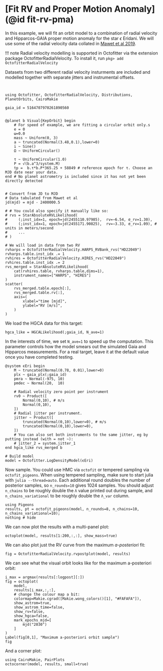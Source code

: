 # [Fit RV and Proper Motion Anomaly](@id fit-rv-pma)

In this example, we will fit an orbit model to a combination of radial velocity and Hipparcos-GAIA proper motion anomaly for the star $\epsilon$ Eridani. We will use some of the radial velocity data collated in [Mawet et al 2019](https://iopscience.iop.org/article/10.3847/1538-3881/aaef8a).

!!! note
    Radial velocity modelling is supported in Octofitter via the extension package OctofitterRadialVelocity. To install it, run 
    `pkg> add OctofitterRadialVelocity`

Datasets from two different radial velocity insturments are included and modelled together with separate jitters and instrumental offsets.


```@example 1


using Octofitter, OctofitterRadialVelocity, Distributions, PlanetOrbits, CairoMakie

gaia_id = 5164707970261890560 


@planet b Visual{KepOrbit} begin
    # For speed of example, we are fitting a circular orbit only.s
    e = 0
    ω=0.0
    mass ~ Uniform(0, 3)
    a ~ truncated(Normal(3.48,0.1),lower=0)
    i ~ Sine()
    Ω ~ UniformCircular()
    
    τ ~ UniformCircular(1.0)
    P = √(b.a^3/system.M)
    tp =  b.τ*b.P*365.25 + 58849 # reference epoch for τ. Choose an MJD date near your data.
end # No planet astrometry is included since it has not yet been directly detected


# Convert from JD to MJD
# Data tabulated from Mawet et al
jd(mjd) = mjd - 2400000.5

# # You could also specify it manually like so:
# rvs = StarAbsoluteRVLikelihood(
#     (;inst_idx=1, epoch=jd(2455110.97985),  rv=−6.54, σ_rv=1.30),
#     (;inst_idx=1, epoch=jd(2455171.90825),  rv=−3.33, σ_rv=1.09), # units in meters/second
#     ...
# )

# We will load in data from two RV
rvharps = OctofitterRadialVelocity.HARPS_RVBank_rvs("HD22049")
rvharps.table.inst_idx .= 1
rvhires = OctofitterRadialVelocity.HIRES_rvs("HD22049")
rvhires.table.inst_idx .= 2
rvs_merged = StarAbsoluteRVLikelihood(
    cat(rvhires.table, rvharps.table,dims=1),
    instrument_names=["HARPS", "HIRES"]
)
scatter(
    rvs_merged.table.epoch[:],
    rvs_merged.table.rv[:],
    axis=(
        xlabel="time [mjd]",
        ylabel="RV [m/s]",
    )
)
```

We load the HGCA data for this target:
```@example
hgca_like = HGCALikelihood(;gaia_id, N_ave=1)
```
In the interests of time, we set `N_ave=1` to speed up the computation. This parameter controls how the model smears out the simulated Gaia and Hipparcos measurements. For a real target, leave it at the default value once you have completed testing.


```@example 1
@system ϵEri begin
    M ~ truncated(Normal(0.78, 0.01),lower=0)
    plx ~ gaia_plx(;gaia_id)
    pmra ~ Normal(-975, 10)
    pmdec ~ Normal(20,  10)

    # Radial velocity zero point per instrument
    rv0 ~ Product([
        Normal(0,10), # m/s
        Normal(0,10),
    ])
    # Radial jitter per instrument. 
    jitter ~ Product([
        truncated(Normal(0,10),lower=0), # m/s
        truncated(Normal(0,10),lower=0),
    ])
    # You can also set both instruments to the same jitter, eg by putting instead (with = not ~):
    # jitter_2 = system.jitter_1
end hgca_like rvs_merged b

# Build model
model = Octofitter.LogDensityModel(ϵEri)
```


Now sample. You could use HMC via `octofit` or tempered sampling via `octofit_pigeons`. When using tempered sampling, make sure to start julia with `julia --thread=auto`. Each additional round doubles the number of posterior samples, so `n_rounds=10` gives 1024 samples. You should adjust `n_chains` to be roughly double the `Λ` value printed out during sample, and `n_chains_variational` to be roughly double the `Λ_var` column. 
```@example 1
using Pigeons
results, pt = octofit_pigeons(model, n_rounds=8, n_chains=10, n_chains_variational=10);
nothing # hide
```

We can now plot the results with a multi-panel plot:
```@example 1
octoplot(model, results[1:200,:,:], show_mass=true)
```


We can also plot just the RV curve from the maximum *a-posteriori* fit:
```@example 1
fig = OctofitterRadialVelocity.rvpostplot(model, results)
```

We can see what the visual orbit looks like for the maximum a-posteriori orbit:
```@example 1
i_max = argmax(results[:logpost][:])
fig = octoplot(
    model,
    results[i_max,:,:],
    # change the colour map a bit:
    colormap=Makie.cgrad([Makie.wong_colors()[1], "#FAFAFA"]),
    show_astrom=true,
    show_astrom_time=false,
    show_rv=false,
    show_hgca=false,
    mark_epochs_mjd=[
        mjd("2030")
    ]
)
Label(fig[0,1], "Maximum a-posteriori orbit sample")
fig
```


And a corner plot:
```@example 1
using CairoMakie, PairPlots
octocorner(model, results, small=true)
```